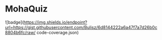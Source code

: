 # MohaQuiz

![badge](https://img.shields.io/endpoint?url=https://gist.githubusercontent.com/Bulisz/6d8144222a6a47f7a7d26b0c8804b6fc/raw/
code-coverage.json)
